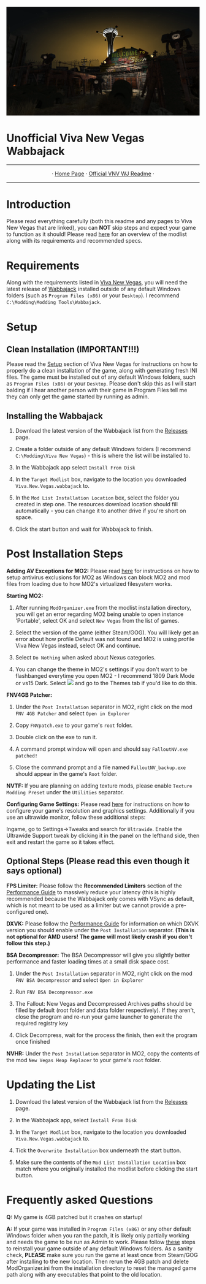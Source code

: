 <img src= "https://github.com/zpok3/Viva-New-Vegas-Unofficial-Wabbajack/blob/main/background.webp" target="_blank"></a>

# Unofficial Viva New Vegas Wabbajack
---

<p align="center">
· <a href="https://vivanewvegas.moddinglinked.com/">Home Page</a> ·
  <a href="https://vivanewvegas.moddinglinked.com/wabbajack.html">Official VNV WJ Readme</a> ·

---

# Introduction

Please read everything carefully (both this readme and any pages to Viva New Vegas that are linked), you can **NOT** skip steps and expect your game to function as it should! Please read [here](https://vivanewvegas.moddinglinked.com/intro.html) for an overview of the modlist along with its requirements and recommended specs.

# Requirements

Along with the requirements listed in [Viva New Vegas](https://vivanewvegas.moddinglinked.com/intro.html#requirements), you will need the latest release of [Wabbajack](https://github.com/wabbajack-tools/wabbajack/releases) installed outside of any default Windows folders (such as `Program Files (x86)` or your `Desktop`). I recommend `C:\Modding\Modding Tools\Wabbajack`.

# Setup

## Clean Installation (IMPORTANT!!!)

Please read the [Setup](https://vivanewvegas.moddinglinked.com/setup.html) section of Viva New Vegas for instructions on how to properly do a clean installation of the game, along with generating fresh INI files. The game must be installed out of any default Windows folders, such as `Program Files (x86)` or your `Desktop`. Please don't skip this as I will start balding if I hear another person with their game in Program Files tell me they can only get the game started by running as admin.

## Installing the Wabbajack

1. Download the latest version of the Wabbajack list from the [Releases](https://github.com/zpok3/Viva-New-Vegas-Unofficial-Wabbajack/releases) page.

2. Create a folder outside of any default Windows folders (I recommend `C:\Modding\Viva New Vegas`) - this is where the list will be installed to.

3. In the Wabbajack app select `Install From Disk`

4. In the `Target Modlist` box, navigate to the location you downloaded `Viva.New.Vegas.wabbajack` to.

5. In the `Mod List Installation Location` box, select the folder you created in step one. The resources download location should fill automatically - you can change it to another drive if you're short on space.

6. Click the start button and wait for Wabbajack to finish.

# Post Installation Steps

**Adding AV Exceptions for MO2:** Please read [here](https://vivanewvegas.moddinglinked.com/mo2.html#exceptions) for instructions on how to setup antivirus exclusions for MO2 as Windows can block MO2 and mod files from loading due to how MO2's virtualized filesystem works.

**Starting MO2:** 
1. After running `ModOrganizer.exe` from the modlist installation directory, you will get an error regarding MO2 being unable to open instance 'Portable', select OK and select `New Vegas` from the list of games.

2. Select the version of the game (either Steam/GOG). You will likely get an error about how profile Default was not found and MO2 is using profile Viva New Vegas instead, select OK and continue.

3. Select `Do Nothing` when asked about Nexus categories.

4. You can change the theme in MO2's settings if you don't want to be flashbanged everytime you open MO2 - I recommend 1809 Dark Mode or vs15 Dark. Select 
<img src= "https://raw.githubusercontent.com/ModdingLinked/Viva-New-Vegas/master/img/mo2%20settings.webp" target="_blank"></a>
and go to the Themes tab if you'd like to do this.

**FNV4GB Patcher:**
1. Under the `Post Installation` separator in MO2, right click on the mod `FNV 4GB Patcher` and select `Open in Explorer`

2. Copy `FNVpatch.exe` to your game's `root` folder.

3. Double click on the exe to run it.

4. A command prompt window will open and should say `FalloutNV.exe patched!`

5. Close the command prompt and a file named `FalloutNV_backup.exe` should appear in the game's `Root` folder.

**NVTF:** If you are planning on adding texture mods, please enable `Texture Modding Preset` under the `Utilities` separator.

**Configuring Game Settings:** Please read [here](https://vivanewvegas.moddinglinked.com/mo2.html#gameSettings) for instructions on how to configure your game's resolution and graphics settings. Additionally if you use an ultrawide monitor, follow these additional steps:

Ingame, go to Settings->Tweaks and search for `Ultrawide`. Enable the Ultrawide Support tweak by clicking it in the panel on the lefthand side, then exit and restart the game so it takes effect.

## Optional Steps (Please read this even though it says optional)

**FPS Limiter:** Please follow the **Recommended Limiters** section of the [Performance Guide](https://performance.moddinglinked.com/falloutnv.html#RecommendedLimiters) to massively reduce your latency (this is highly recommended because the Wabbajack only comes with VSync as default, which is not meant to be used as a limiter but we cannot provide a pre-configured one).

**DXVK:** Please follow the [Performance Guide](https://performance.moddinglinked.com/falloutnv.html) for information on which DXVK version you should enable under the `Post Installation` separator. **(This is not optional for AMD users! The game will most likely crash if you don't follow this step.)** 

**BSA Decompressor:** The BSA Decompressor will give you slightly better performance and faster loading times at a small disk space cost.

1. Under the `Post Installation` separator in MO2, right click on the mod `FNV BSA Decompressor` and select `Open in Explorer`

2. Run `FNV BSA Decompressor.exe`

3. The Fallout: New Vegas and Decompressed Archives paths should be filled by default (root folder and data folder respectively). If they aren't, close the program and re-run your game launcher to generate the required registry key

4. Click Decompress, wait for the process the finish, then exit the program once finished

**NVHR:** Under the `Post Installation` separator in MO2, copy the contents of the mod `New Vegas Heap Replacer` to your game's `root` folder.

# Updating the List

1. Download the latest version of the Wabbajack list from the [Releases](https://github.com/zpok3/Viva-New-Vegas-Unofficial-Wabbajack/releases) page.

2. In the Wabbajack app, select `Install From Disk`

3. In the `Target Modlist` box, navigate to the location you downloaded `Viva.New.Vegas.wabbajack` to.

4. Tick the `Overwrite Installation` box underneath the start button.

5. Make sure the contents of the `Mod List Installation Location` box match where you originally installed the modlist before clicking the start button.

# Frequently asked Questions

**Q:** My game is 4GB patched but it crashes on startup!

**A:** If your game was installed in `Program Files (x86)` or any other default Windows folder when you ran the patch, it is likely only partially working and needs the game to be run as Admin to work. Please follow [these](https://vivanewvegas.moddinglinked.com/setup.html) steps to reinstall your game outside of any default Windows folders. As a sanity check, **PLEASE** make sure you run the game at least once from Steam/GOG after installing to the new location. Then rerun the 4GB patch and delete ModOrganizer.ini from the installation directory to reset the managed game path along with any executables that point to the old location.
